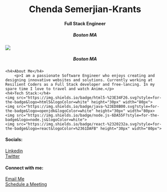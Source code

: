 
<h1 align="center">Chenda Semerjian-Krants</h1>
    <h4 align="center">Full Stack Engineer</h4>
    <h5 align="center">Boston MA</h5>
     <img src="https://img.shields.io/badge/Profile_views-1500-blue" align="center"> 
    <h5 align="center">Boston MA</h5>

    <h4>About Me</h4>
        <p>I am a passionate Software Engineer who enjoys creating and designing innovative websites and solutions. Currently working at Resilient Coders as a Full Stack developer and free-lancing. In my spare time I love to travel and watch Anime.</p>
    <h4>Tech Stack:</h4>
    <img src="https://img.shields.io/badge/html5-%23E34F26.svg?style=for-the-badge&logo=html5&logoColor=white" height="30px" width="80px">
    <img src="https://img.shields.io/badge/java-%23ED8B00.svg?style=for-the-badge&logo=openjdk&logoColor=white" height="30px" width="80px>
    <img src="https://img.shields.io/badge/node.js-6DA55F?style=for-the-badge&logo=node.js&logoColor=white">
    <img src="https://img.shields.io/badge/react-%2320232a.svg?style=for-the-badge&logo=react&logoColor=%2361DAFB" height="30px" width="80px">

   <h4>Socials:</h4>
   <span><a href="https://www.linkedin.com/in/chendasemerjiankrants/">Linkedin</a></span><br>
   <span><a href="https://x.com/Semerjian_Codes">Twitter</a></span>

   <h4>Connect with me:</h4>
    <span><a href="mailto:semerjiankrantschenda@gmail.com">Email Me</a></span><br>
    <span><a href="https://calendly.com/semerjiankrantschenda/coffee-chat">Schedule a Meeting</a></span>
   
    
  
   
